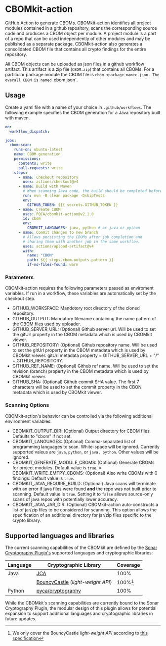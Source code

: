 # CBOMkit-action

GitHub Action to generate CBOMs. CBOMkit-action identifies all project modules contained in a github repository, scans the corresponding source code and produces a CBOM object per module. A project module is a part of a repo that can be used independently of other modules and may be published as a separate package. CBOMkit-action also generates a consolidated CBOM file that contains all crypto findings for the entire repository.

All CBOM objects can be  uploaded as json files in a github workflow artifact. This artifact is a zip file (`CBOM.zip`) that contains all CBOMs. For a particular package module the CBOM file is `cbom-<package_name>.json. The overall CBOM is named `cbom.json`. 

## Usage

Create a yaml file with a name of your choice in `.github/workflows`. The following example specifies the CBOM generation for a Java repository built with maven. 

```yaml
on:
  workflow_dispatch:

jobs:
  cbom-scan:
    runs-on: ubuntu-latest
    name: CBOM generation
    permissions:
      contents: write
      pull-requests: write
    steps:
      - name: Checkout repository
        uses: actions/checkout@v4
      - name: Build with Maven
        # When scanning Java code, the build should be completed beforehand
        run: mvn -B clean package -DskipTests
        env:
          GITHUB_TOKEN: ${{ secrets.GITHUB_TOKEN }}
      - name: Create CBOM
        uses: PQCA/cbomkit-action@v2.1.0
        id: cbom
        env:
          CBOMKIT_LANGUAGES: java, python # or java or python
      - name: Commit changes to new branch
        # Allows persisting the CBOMs after job completion and
        # sharing them with another job in the same workflow.
        uses: actions/upload-artifact@v4
        with: 
          name: "CBOM"
          path: ${{ steps.cbom.outputs.pattern }}
          if-no-files-found: warn 
```

### Parameters

CBOMkit-action requires the following parameters passed as enviroment variables.  If run in a workflow, these variables are automatically set by the checkout step.

- GITHUB_WORKSPACE: Mandotory root directory of the cloned repository.
- GITHUB_OUTPUT: Mandatory filename containing the name pattern of the CBOM files used by uploader.
- GITHUB_SERVER_URL: (Optional) Github server url. Will be used to set the gitUrl property in the CBOM metadata which is used by CBOMkit viewer.
- GITHUB_REPOSITORY: (Optional) Github repository name. Will be used to set the
 gitUrl property in the CBOM metadata which is used by CBOMkit viewer. gitUrl metadata property = GITHUB_SERVER_URL + "/" + GITHUB_REPOSITORY.
- GITHUB_REF_NAME: (Optional) Github ref name. Will be used to set the revision (branch)  property in the CBOM metadata which is used by CBOMkit viewer.
- GITHUB_SHA: (Optional) Github commit SHA value. The first 7 characters will be used to set the commit property in the CBON metadata which is used by CBOMkit viewer.

### Scanning Options

CBOMkit-action's behavior can be controlled via the following additional environment variables.

- CBOMKIT_OUTPUT_DIR: (Optional) Output directory for CBOM files. Defaults to "cbom" if not set.
- CBOMKIT_LANGUAGES: (Optional) Comma-separated list of programming languages to scan. White-space will be ignored. Currently supported valeus are `java`, `python`, or `java, python`. Other values will be ignored.
- CBOMKIT_GENERATE_MODULE_CBOMS: (Optional) Generate CBOMs for project modules. Default value is `true`.
= CBOMKIT_WRITE_EMTPY_CBOMS: (Optional) Also write CBOMs with 0 findings. Default value is `true`.
- CBOMKIT_JAVA_REQUIRE_BUILD: (Optional) Java scans will terminate with an error if java files were found **and** the repo was not built prior to scanning. Default value is `true`. Setting it to `false` allows source-only scans of java repos with potentially lower accuracy.
- CBOMKIT_JAVA_JAR_DIR: (Optional) CBOMkit-action auto-constructs a list of jar/zip files to be considered for scanning. This option allows the specification of an additional directory for jar/zip files specific to the crypto library.

## Supported languages and libraries

The current scanning capabilities of the CBOMkit are defined by the [Sonar Cryptography Plugin's](https://github.com/IBM/sonar-cryptography) supported languages 
and cryptographic libraries:

| Language | Cryptographic Library                                                                         | Coverage | 
|----------|-----------------------------------------------------------------------------------------------|----------|
| Java     | [JCA](https://docs.oracle.com/javase/8/docs/technotes/guides/security/crypto/CryptoSpec.html) | 100%     |
|          | [BouncyCastle](https://github.com/bcgit/bc-java) (*light-weight API*)                         | 100%[^1] |
| Python   | [pyca/cryptography](https://cryptography.io/en/latest/)                                       | 100%     |

[^1]: We only cover the BouncyCastle *light-weight API* according to [this specification](https://javadoc.io/static/org.bouncycastle/bctls-jdk14/1.80/specifications.html)


While the CBOMkit's scanning capabilities are currently bound to the Sonar Cryptography Plugin, the modular 
design of this plugin allows for potential expansion to support additional languages and cryptographic libraries in 
future updates.

